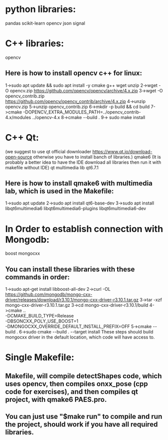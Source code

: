 # python libraries:
pandas
scikit-learn
opencv
json
signal




# C++ libraries:
opencv
## Here is how to install opencv c++ for linux:
1->sudo apt update && sudo apt install -y cmake g++ wget unzip
2->wget -O opencv.zip https://github.com/opencv/opencv/archive/4.x.zip
3->wget -O opencv_contrib.zip https://github.com/opencv/opencv_contrib/archive/4.x.zip
4->unzip opencv.zip
5->unzip opencv_contrib.zip
6->mkdir -p build && cd build
7->cmake -DOPENCV_EXTRA_MODULES_PATH=../opencv_contrib-4.x/modules ../opencv-4.x
8->cmake --build .
9-> sudo make install




# C++ Qt:
(we suggest to use qt official downloader https://www.qt.io/download-open-source otherwise you have to install banch of libraries.)
qmake6 (It is probably a better idea to have the IDE download all libraries then run it with makefile without IDE)
qt multimedia lib
qt6.7.1
## Here is how to install qmake6 with multimedia lab, which is used in the Makefile:
1->sudo apt update
2->sudo apt install qt6-base-dev
3->sudo apt install libqt6multimedia6 libqt6multimedia6-plugins libqt6multimedia6-dev




# In Order to establish connection with Mongodb:
boost
mongocxx
## You can install these libraries with these commands in order:
1->sudo apt-get install libboost-all-dev
2->curl -OL https://github.com/mongodb/mongo-cxx-driver/releases/download/r3.10.1/mongo-cxx-driver-r3.10.1.tar.gz
3->tar -xzf mongo-cxx-driver-r3.10.1.tar.gz
3->cd mongo-cxx-driver-r3.10.1/build
4->cmake ..                                            \
    -DCMAKE_BUILD_TYPE=Release                      \
    -DBSONCXX_POLY_USE_BOOST=1                      \
    -DMONGOCXX_OVERRIDE_DEFAULT_INSTALL_PREFIX=OFF
5->cmake --build .
6->sudo cmake --build . --target install
These steps should build mongocxx driver in the default location, which code will have access to. 



# Single Makefile:
## Makefile, will compile detectShapes code, which uses opencv, then compiles onxx_pose (cpp code for exercises), and then compiles qt project, with qmake6 PAES.pro.
## You can just use "$make run" to compile and run the project, should work if you have all required libraries.
